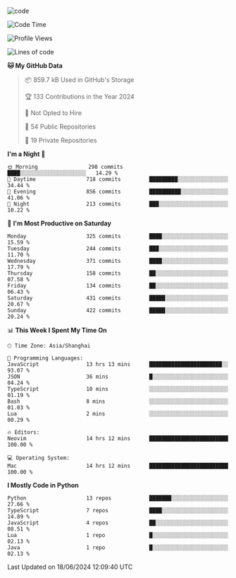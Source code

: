 
<!--
**liuyaanng/liuyaanng** is a ✨ _special_ ✨ repository because its `README.md` (this file) appears on your GitHub profile.

Here are some ideas to get you started:

- 🔭 I’m currently working on ...
- 🌱 I’m currently learning ...
- 👯 I’m looking to collaborate on ...
- 🤔 I’m looking for help with ...
- 💬 Ask me about ...
- 📫 How to reach me: ...
- 😄 Pronouns: ...
- ⚡ Fun fact: ...
-->


![code](https://cdn.jsdelivr.net/gh/liuyaanng/liuyaanng@1.0/code.gif) 

<!--START_SECTION:waka-->
![Code Time](http://img.shields.io/badge/Code%20Time-468%20hrs%208%20mins-blue)

![Profile Views](http://img.shields.io/badge/Profile%20Views-0-blue)

![Lines of code](https://img.shields.io/badge/From%20Hello%20World%20I%27ve%20Written-14.6%20million%20lines%20of%20code-blue)

**🐱 My GitHub Data** 

> 📦 859.7 kB Used in GitHub's Storage 
 > 
> 🏆 133 Contributions in the Year 2024
 > 
> 🚫 Not Opted to Hire
 > 
> 📜 54 Public Repositories 
 > 
> 🔑 19 Private Repositories 
 > 
**I'm a Night 🦉** 

```text
🌞 Morning                298 commits         ████░░░░░░░░░░░░░░░░░░░░░   14.29 % 
🌆 Daytime                718 commits         █████████░░░░░░░░░░░░░░░░   34.44 % 
🌃 Evening                856 commits         ██████████░░░░░░░░░░░░░░░   41.06 % 
🌙 Night                  213 commits         ███░░░░░░░░░░░░░░░░░░░░░░   10.22 % 
```
📅 **I'm Most Productive on Saturday** 

```text
Monday                   325 commits         ████░░░░░░░░░░░░░░░░░░░░░   15.59 % 
Tuesday                  244 commits         ███░░░░░░░░░░░░░░░░░░░░░░   11.70 % 
Wednesday                371 commits         ████░░░░░░░░░░░░░░░░░░░░░   17.79 % 
Thursday                 158 commits         ██░░░░░░░░░░░░░░░░░░░░░░░   07.58 % 
Friday                   134 commits         ██░░░░░░░░░░░░░░░░░░░░░░░   06.43 % 
Saturday                 431 commits         █████░░░░░░░░░░░░░░░░░░░░   20.67 % 
Sunday                   422 commits         █████░░░░░░░░░░░░░░░░░░░░   20.24 % 
```


📊 **This Week I Spent My Time On** 

```text
🕑︎ Time Zone: Asia/Shanghai

💬 Programming Languages: 
JavaScript               13 hrs 13 mins      ███████████████████████░░   93.07 % 
JSON                     36 mins             █░░░░░░░░░░░░░░░░░░░░░░░░   04.24 % 
TypeScript               10 mins             ░░░░░░░░░░░░░░░░░░░░░░░░░   01.19 % 
Bash                     8 mins              ░░░░░░░░░░░░░░░░░░░░░░░░░   01.03 % 
Lua                      2 mins              ░░░░░░░░░░░░░░░░░░░░░░░░░   00.29 % 

🔥 Editors: 
Neovim                   14 hrs 12 mins      █████████████████████████   100.00 % 

💻 Operating System: 
Mac                      14 hrs 12 mins      █████████████████████████   100.00 % 
```

**I Mostly Code in Python** 

```text
Python                   13 repos            ███████░░░░░░░░░░░░░░░░░░   27.66 % 
TypeScript               7 repos             ████░░░░░░░░░░░░░░░░░░░░░   14.89 % 
JavaScript               4 repos             ██░░░░░░░░░░░░░░░░░░░░░░░   08.51 % 
Lua                      1 repo              █░░░░░░░░░░░░░░░░░░░░░░░░   02.13 % 
Java                     1 repo              █░░░░░░░░░░░░░░░░░░░░░░░░   02.13 % 
```




 Last Updated on 18/06/2024 12:09:40 UTC
<!--END_SECTION:waka-->
